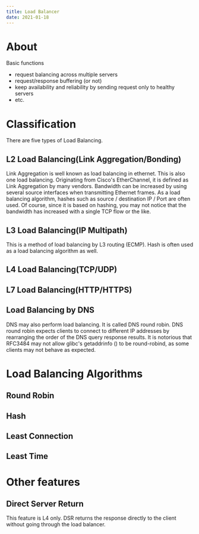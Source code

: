 ```yaml
---
title: Load Balancer
date: 2021-01-18
---
```

# About
Basic functions
- request balancing across multiple servers
- request/response buffering (or not)
- keep availability and reliability by sending request only to healthy servers
- etc.

# Classification
There are five types of Load Balancing.

## L2 Load Balancing(Link Aggregation/Bonding)
Link Aggregation is well known as load balancing in ethernet. This is also one load balancing. 
Originating from Cisco's EtherChannel, it is defined as Link Aggregation by many vendors.
Bandwidth can be increased by using several source interfaces when transmitting Ethernet frames.
As a load balancing algorithm, hashes such as source / destination IP / Port are often used.
Of course, since it is based on hashing, you may not notice that the bandwidth has increased with a single TCP flow or the like. 

## L3 Load Balancing(IP Multipath)
This is a method of load balancing by L3 routing (ECMP). 
Hash is often used as a load balancing algorithm as well. 

## L4 Load Balancing(TCP/UDP)
## L7 Load Balancing(HTTP/HTTPS)
## Load Balancing by DNS
DNS may also perform load balancing. It is called DNS round robin. 
DNS round robin expects clients to connect to different IP addresses by rearranging the order of the DNS query response results. 
It is notorious that RFC3484 may not allow glibc's getaddrinfo () to be round-robind, as some clients may not behave as expected. 

# Load Balancing Algorithms
## Round Robin
## Hash
## Least Connection
## Least Time

# Other features
## Direct Server Return
This feature is L4 only.
DSR returns the response directly to the client without going through the load balancer.
